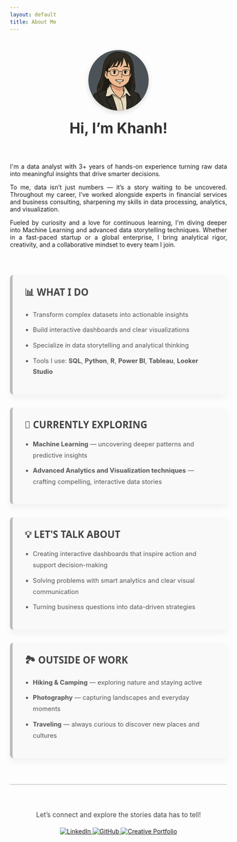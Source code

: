 ```yaml
---
layout: default
title: About Me
---
```


<!-- ==================== ABOUT ME INTRODUCTION ==================== -->
<style>
  .about-container {
    display: flex;
    flex-direction: column;
    align-items: center;
    text-align: center;
    margin-top: 40px;
    margin-bottom: 60px;
  }

  .about-image {
    width: 140px;
    height: 140px;
    border-radius: 50%;
    overflow: hidden;
    margin-bottom: 20px;
    box-shadow: 0 4px 12px rgba(0, 0, 0, 0.15);
  }

  .about-image img {
    width: 100%;
    height: 100%;
    object-fit: cover;
  }

  .about-title {
    font-size: 2.4em;
    font-weight: bold;
    color: #333;
  }

  @media (max-width: 600px) {
    .about-title {
      font-size: 2em;
    }
  }
</style>

<div class="about-container">
  <div class="about-image">
    <img src="/assets/images/github_profilepic.png" alt="Khanh's profile photo">
  </div>
  <div class="about-title">Hi, I’m Khanh!</div>
</div>

<!-- ==================== ABOUT ME INTRO PARAGRAPHS ==================== -->
<p style="text-align: justify;">
  I'm a data analyst with 3+ years of hands-on experience turning raw data into meaningful insights that drive smarter decisions.
</p>

<p style="text-align: justify;">
  To me, data isn’t just numbers — it’s a story waiting to be uncovered. Throughout my career, I’ve worked alongside experts in financial services and business consulting, sharpening my skills in data processing, analytics, and visualization.
</p>

<p style="text-align: justify;">
  Fueled by curiosity and a love for continuous learning, I'm diving deeper into Machine Learning and advanced data storytelling techniques. Whether in a fast-paced startup or a global enterprise, I bring analytical rigor, creativity, and a collaborative mindset to every team I join.
</p>

<div style="height: 2px; background-color: transparent; margin: 30px 0;"></div>

<!-- ========================== SECTION BOXES ========================= -->
<style>
  .section-box {
    border-left: 6px solid #bbb;               /* Soft neutral left border */
    border-radius: 8px;
    padding: 24px 28px;
    margin: 30px auto;
    max-width: 800px;
    background: #f9f9f9;                      /* Light neutral background */
    box-shadow: 0 8px 16px rgba(0, 0, 0, 0.05); /* subtle neutral shadow */
    transition: box-shadow 0.3s ease;
  }

  .section-box:hover {
    box-shadow: 0 12px 24px rgba(0, 0, 0, 0.1);
  }

  .section-box h2 {
    margin-top: 0;
    font-size: 1.6em;
    color: #444;
    margin-bottom: 18px;
    font-weight: 700;
    font-family: 'Segoe UI', Tahoma, Geneva, Verdana, sans-serif;
  }

  .section-box ul {
    padding-left: 1.3em;
    text-align: left;
    line-height: 1.75;
    color: #555;
    font-size: 1.05em;
  }

  .section-box li {
    margin-bottom: 10px;
    transition: color 0.2s ease;
  }

  .section-box li:hover {
    color: #888;  /* Slightly darker on hover for subtle effect */
    cursor: default;
  }
</style>

<!-- ==================== SECTIONS ==================== -->
<div class="section-box">
  <h2>📊 WHAT I DO</h2>
  <ul>
    <li>Transform complex datasets into actionable insights</li>
    <li>Build interactive dashboards and clear visualizations</li>
    <li>Specialize in data storytelling and analytical thinking</li>
    <li>Tools I use: <strong>SQL</strong>, <strong>Python</strong>, <strong>R</strong>, <strong>Power BI</strong>, <strong>Tableau</strong>, <strong>Looker Studio</strong></li>
  </ul>
</div>

<div class="section-box">
  <h2>🚀 CURRENTLY EXPLORING</h2>
  <ul>
    <li><strong>Machine Learning</strong> — uncovering deeper patterns and predictive insights</li>
    <li><strong>Advanced Analytics and Visualization techniques</strong> — crafting compelling, interactive data stories</li>
  </ul>
</div>

<div class="section-box">
  <h2>💡 LET'S TALK ABOUT</h2>
  <ul>
    <li>Creating interactive dashboards that inspire action and support decision-making</li>
    <li>Solving problems with smart analytics and clear visual communication</li>
    <li>Turning business questions into data-driven strategies</li>
  </ul>
</div>

<div class="section-box">
  <h2>🏞️ OUTSIDE OF WORK</h2>
  <ul>
    <li><strong>Hiking & Camping</strong> — exploring nature and staying active</li>
    <li><strong>Photography</strong> — capturing landscapes and everyday moments</li>
    <li><strong>Traveling</strong> — always curious to discover new places and cultures</li>
  </ul>
</div>

<div style="height: 2px; background-color: lightgray; margin: 60px 0;"></div>

<!-- ==================== CONNECT SECTION ==================== -->
<p style="text-align: center; font-size: 1.1em; color: #444; margin-bottom: 20px;">
  Let’s connect and explore the stories data has to tell!
</p>

<div style="text-align: center;">
  <a href="https://www.linkedin.com/in/dtbkhanh/" target="_blank" rel="noopener">
    <img src="https://img.shields.io/badge/LinkedIn-0A66C2?style=for-the-badge&logo=linkedin&logoColor=white" alt="LinkedIn" />
  </a>
  <a href="https://github.com/dtbkhanh" target="_blank" rel="noopener">
    <img src="https://img.shields.io/badge/GitHub-181717?style=for-the-badge&logo=github&logoColor=white" alt="GitHub" />
  </a>
  <a href="https://sites.google.com/view/dtbkhanh" target="_blank" rel="noopener">
    <img src="https://img.shields.io/badge/Creative%20Portfolio-FF5722?style=for-the-badge&logo=google&logoColor=white" alt="Creative Portfolio" />
  </a>
</div>